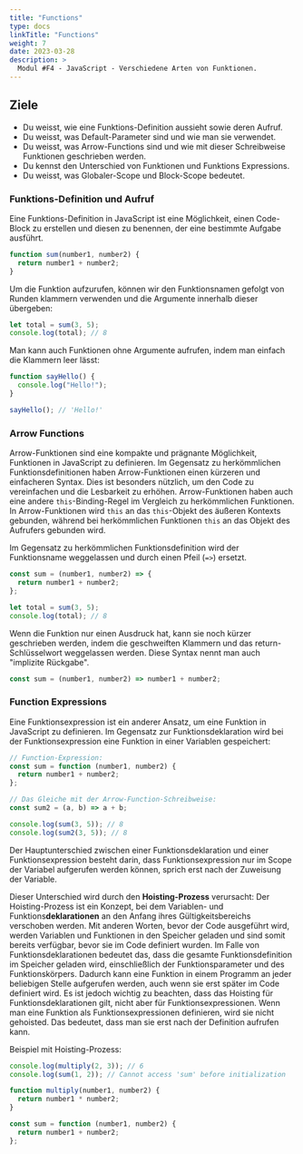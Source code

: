```yaml
---
title: "Functions"
type: docs
linkTitle: "Functions"
weight: 7
date: 2023-03-28
description: >
  Modul #F4 - JavaScript - Verschiedene Arten von Funktionen.
---
```


## Ziele

- Du weisst, wie eine Funktions-Definition aussieht sowie deren Aufruf.
- Du weisst, was Default-Parameter sind und wie man sie verwendet.
- Du weisst, was Arrow-Functions sind und wie mit dieser Schreibweise Funktionen geschrieben werden.
- Du kennst den Unterschied von Funktionen und Funktions Expressions.
- Du weisst, was Globaler-Scope und Block-Scope bedeutet.

### Funktions-Definition und Aufruf

Eine Funktions-Definition in JavaScript ist eine Möglichkeit, einen Code-Block zu erstellen und diesen zu benennen, der eine bestimmte Aufgabe ausführt.

```javascript
function sum(number1, number2) {
  return number1 + number2;
}
```

Um die Funktion aufzurufen, können wir den Funktionsnamen gefolgt von Runden klammern verwenden und die Argumente innerhalb dieser übergeben:

```javascript
let total = sum(3, 5);
console.log(total); // 8
```

Man kann auch Funktionen ohne Argumente aufrufen, indem man einfach die Klammern leer lässt:

```javascript
function sayHello() {
  console.log("Hello!");
}

sayHello(); // 'Hello!'
```

### Arrow Functions

Arrow-Funktionen sind eine kompakte und prägnante Möglichkeit, Funktionen in JavaScript zu definieren. Im Gegensatz zu herkömmlichen Funktionsdefinitionen haben Arrow-Funktionen einen kürzeren und einfacheren Syntax. Dies ist besonders nützlich, um den Code zu vereinfachen und die Lesbarkeit zu erhöhen. Arrow-Funktionen haben auch eine andere `this`-Binding-Regel im Vergleich zu herkömmlichen Funktionen. In Arrow-Funktionen wird `this` an das `this`-Objekt des äußeren Kontexts gebunden, während bei herkömmlichen Funktionen `this` an das Objekt des Aufrufers gebunden wird.

Im Gegensatz zu herkömmlichen Funktionsdefinition wird der Funktionsname weggelassen und durch einen Pfeil (`=>`) ersetzt.

```javascript
const sum = (number1, number2) => {
  return number1 + number2;
};

let total = sum(3, 5);
console.log(total); // 8
```

Wenn die Funktion nur einen Ausdruck hat, kann sie noch kürzer geschrieben werden, indem die geschweiften Klammern und das return-Schlüsselwort weggelassen werden. Diese Syntax nennt man auch "implizite Rückgabe".

```javascript
const sum = (number1, number2) => number1 + number2;
```

### Function Expressions

Eine Funktionsexpression ist ein anderer Ansatz, um eine Funktion in JavaScript zu definieren. Im Gegensatz zur Funktionsdeklaration wird bei der Funktionsexpression eine Funktion in einer Variablen gespeichert:

```javascript
// Function-Expression:
const sum = function (number1, number2) {
  return number1 + number2;
};

// Das Gleiche mit der Arrow-Function-Schreibweise:
const sum2 = (a, b) => a + b;

console.log(sum(3, 5)); // 8
console.log(sum2(3, 5)); // 8
```

Der Hauptunterschied zwischen einer Funktionsdeklaration und einer Funktionsexpression besteht darin, dass Funktionsexpression nur im Scope der Variabel aufgerufen werden können, sprich erst nach der Zuweisung der Variable.

Dieser Unterschied wird durch den **Hoisting-Prozess** verursacht:
Der Hoisting-Prozess ist ein Konzept, bei dem Variablen- und Funktions**deklarationen** an den Anfang ihres Gültigkeitsbereichs verschoben werden. Mit anderen Worten, bevor der Code ausgeführt wird, werden Variablen und Funktionen in den Speicher geladen und sind somit bereits verfügbar, bevor sie im Code definiert wurden. Im Falle von Funktionsdeklarationen bedeutet das, dass die gesamte Funktionsdefinition im Speicher geladen wird, einschließlich der Funktionsparameter und des Funktionskörpers. Dadurch kann eine Funktion in einem Programm an jeder beliebigen Stelle aufgerufen werden, auch wenn sie erst später im Code definiert wird. Es ist jedoch wichtig zu beachten, dass das Hoisting für Funktionsdeklarationen gilt, nicht aber für Funktionsexpressionen. Wenn man eine Funktion als Funktionsexpressionen definieren, wird sie nicht gehoisted. Das bedeutet, dass man sie erst nach der Definition aufrufen kann.

Beispiel mit Hoisting-Prozess:

```javascript
console.log(multiply(2, 3)); // 6
console.log(sum(1, 2)); // Cannot access 'sum' before initialization

function multiply(number1, number2) {
  return number1 * number2;
}

const sum = function (number1, number2) {
  return number1 + number2;
};
```
